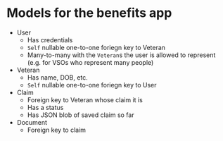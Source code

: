 # Models for the benefits app

- User
  - Has credentials
  - `Self` nullable one-to-one foriegn key to Veteran
  - Many-to-many with the `Veteran`s the user is allowed to represent (e.g. for VSOs who represent many people)
- Veteran
  - Has name, DOB, etc.
  - `Self` nullable one-to-one foriegn key to User
- Claim
  - Foreign key to Veteran whose claim it is
  - Has a status
  - Has JSON blob of saved claim so far
- Document
  - Foreign key to claim
